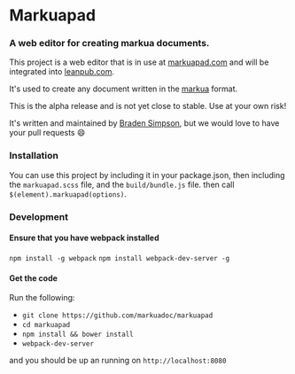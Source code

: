 # Markuapad
### A web editor for creating markua documents.

This project is a web editor that is in use at [markuapad.com](http://markuapad.com) and will be integrated into  [leanpub.com](https://leanpub.com).

It's used to create any document written in the [markua](https://leanpub.com/markua) format.

This is the alpha release and is not yet close to stable.  Use at your own risk!

It's written and maintained by [Braden Simpson](http://github.com/bradens), but we would love to have your pull requests :smile:

### Installation

You can use this project by including it in your package.json, then including the
`markuapad.scss` file, and the `build/bundle.js` file. then call `$(element).markuapad(options)`.

### Development

#### Ensure that you have webpack installed
`npm install -g webpack`
`npm install webpack-dev-server -g`

#### Get the code
Run the following:

* `git clone https://github.com/markuadoc/markuapad`
* `cd markuapad`
* `npm install && bower install`
* `webpack-dev-server`

and you should be up an running on `http://localhost:8080`
